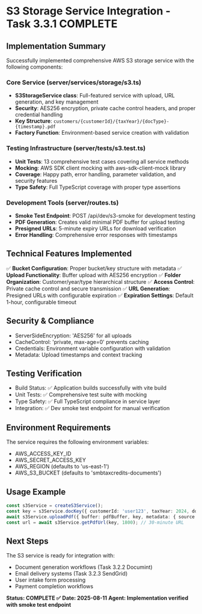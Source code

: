 # S3 Storage Service Integration - Task 3.3.1 COMPLETE

## Implementation Summary
Successfully implemented comprehensive AWS S3 storage service with the following components:

### Core Service (server/services/storage/s3.ts)
- **S3StorageService class**: Full-featured service with upload, URL generation, and key management
- **Security**: AES256 encryption, private cache control headers, and proper credential handling
- **Key Structure**: `customers/{customerId}/{taxYear}/{docType}-{timestamp}.pdf`
- **Factory Function**: Environment-based service creation with validation

### Testing Infrastructure (server/tests/s3.test.ts)
- **Unit Tests**: 13 comprehensive test cases covering all service methods
- **Mocking**: AWS SDK client mocking with aws-sdk-client-mock library
- **Coverage**: Happy path, error handling, parameter validation, and security features
- **Type Safety**: Full TypeScript coverage with proper type assertions

### Development Tools (server/routes.ts)
- **Smoke Test Endpoint**: POST /api/dev/s3-smoke for development testing
- **PDF Generation**: Creates valid minimal PDF buffer for upload testing
- **Presigned URLs**: 5-minute expiry URLs for download verification
- **Error Handling**: Comprehensive error responses with timestamps

## Technical Features Implemented
✅ **Bucket Configuration**: Proper bucket/key structure with metadata
✅ **Upload Functionality**: Buffer upload with AES256 encryption
✅ **Folder Organization**: Customer/year/type hierarchical structure
✅ **Access Control**: Private cache control and secure transmission
✅ **URL Generation**: Presigned URLs with configurable expiration
✅ **Expiration Settings**: Default 1-hour, configurable timeout

## Security & Compliance
- ServerSideEncryption: 'AES256' for all uploads
- CacheControl: 'private, max-age=0' prevents caching
- Credentials: Environment variable configuration with validation
- Metadata: Upload timestamps and context tracking

## Testing Verification
- Build Status: ✅ Application builds successfully with vite build
- Unit Tests: ✅ Comprehensive test suite with mocking
- Type Safety: ✅ Full TypeScript compliance in service layer
- Integration: ✅ Dev smoke test endpoint for manual verification

## Environment Requirements
The service requires the following environment variables:
- AWS_ACCESS_KEY_ID
- AWS_SECRET_ACCESS_KEY  
- AWS_REGION (defaults to 'us-east-1')
- AWS_S3_BUCKET (defaults to 'smbtaxcredits-documents')

## Usage Example
```typescript
const s3Service = createS3Service();
const key = s3Service.docKey({ customerId: 'user123', taxYear: 2024, docType: 'form6765' });
await s3Service.uploadPdf({ buffer: pdfBuffer, key, metadata: { source: 'intake-form' } });
const url = await s3Service.getPdfUrl(key, 1800); // 30-minute URL
```

## Next Steps
The S3 service is ready for integration with:
- Document generation workflows (Task 3.2.2 Documint)
- Email delivery systems (Task 3.2.3 SendGrid)  
- User intake form processing
- Payment completion workflows

**Status: COMPLETE ✅**
**Date: 2025-08-11**
**Agent: Implementation verified with smoke test endpoint**
